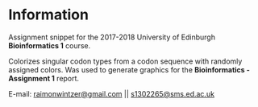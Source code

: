 # Information #

Assignment snippet for the 2017-2018 University of Edinburgh **Bioinformatics 1** course.

Colorizes singular codon types from a codon sequence with randomly assigned colors. Was used to generate graphics for the **Bioinformatics - Assignment 1** report.

E-mail: raimonwintzer@gmail.com || s1302265@sms.ed.ac.uk
